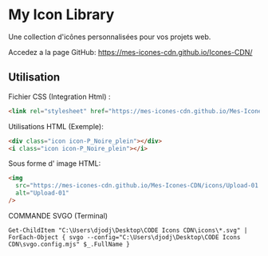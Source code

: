 # My Icon Library

Une collection d'icônes personnalisées pour vos projets web.

Accedez a la page GitHub:
https://mes-icones-cdn.github.io/Icones-CDN/

## Utilisation

Fichier CSS (Integration Html) :

```html
<link rel="stylesheet" href="https://mes-icones-cdn.github.io/Mes-Icones-CDN/styles/iconsCDN.css" />
```

Utilisations HTML (Exemple):

```html
<div class="icon icon-P_Noire_plein"></div>
<i class="icon icon-P_Noire_plein"></i>
```

Sous forme d' image HTML:

```html
<img
  src="https://mes-icones-cdn.github.io/Mes-Icones-CDN/icons/Upload-01.svg"
  alt="Upload-01"
/>
```

COMMANDE SVGO (Terminal)

```
Get-ChildItem "C:\Users\djodj\Desktop\CODE Icons CDN\icons\*.svg" | ForEach-Object { svgo --config="C:\Users\djodj\Desktop\CODE Icons CDN\svgo.config.mjs" $_.FullName }
```
